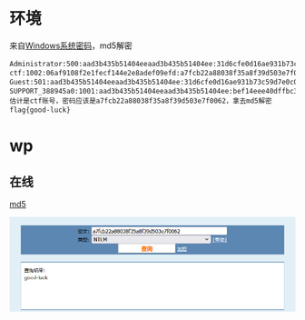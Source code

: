 # 环境

来自[Windows系统密码](https://buuoj.cn/challenges#Windows%E7%B3%BB%E7%BB%9F%E5%AF%86%E7%A0%81)，md5解密

```
Administrator:500:aad3b435b51404eeaad3b435b51404ee:31d6cfe0d16ae931b73c59d7e0c089c0:::
ctf:1002:06af9108f2e1fecf144e2e8adef09efd:a7fcb22a88038f35a8f39d503e7f0062:::
Guest:501:aad3b435b51404eeaad3b435b51404ee:31d6cfe0d16ae931b73c59d7e0c089c0:::
SUPPORT_388945a0:1001:aad3b435b51404eeaad3b435b51404ee:bef14eee40dffbc345eeb3f58e290d56:::
估计是ctf账号，密码应该是a7fcb22a88038f35a8f39d503e7f0062，拿去md5解密
flag{good-luck}
```

# wp

## 在线

[md5](https://www.cmd5.com/)

![image-20240915152831220](image/image-20240915152831220.png)